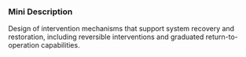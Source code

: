 ### Mini Description

Design of intervention mechanisms that support system recovery and restoration, including reversible interventions and graduated return-to-operation capabilities.
